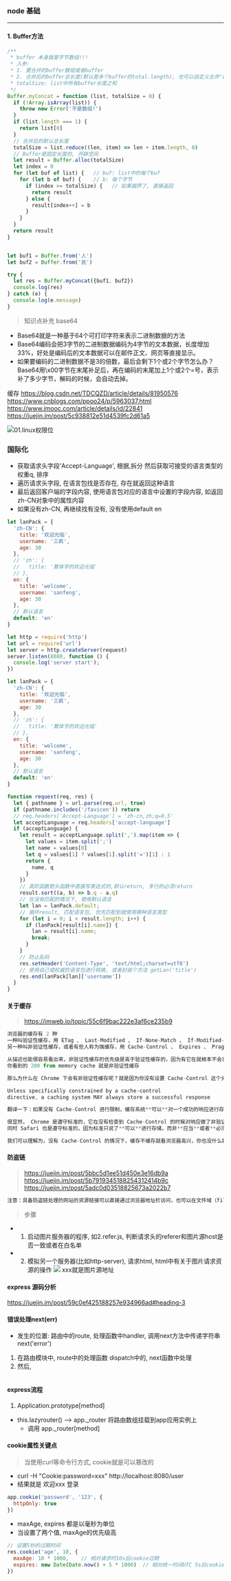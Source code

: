 ### node 基础

-----------

#### 1. Buffer方法
```javascript
/**
 * buffer 本身就是字节数组!!!
 * 入参:
 * 1. 要合并的buffer数组或者buffer
 * 2. 合并后的buffer总长度(默认是多个buffer的total.length), 也可以自定义合并"截取"后的大小
 * totalSize: list中所有buffer长度之和
 */
Buffer.myConcat = function (list, totalSize = 0) {
  if (!Array.isArray(list)) {
    throw new Error('不是数组!')
  }
  if (list.length === 1) {
    return list[0]
  }
  // 合并后的默认总长度
  totalSize = list.reduce((len, item) => len + item.length, 0)
  // Buffer是固定长度的, 开辟空间
  let result = Buffer.alloc(totalSize)
  let index = 0
  for (let buf of list) {   // buf: list中的每个buf
    for (let b of buf) {    // b: 每个字节
      if (index >= totalSize) {   // 如果越界了, 直接返回
        return result
      } else {
        result[index++] = b
      }
    }
  }
  return result
}


let buf1 = Buffer.from('人')
let buf2 = Buffer.from('民')

try {
  let res = Buffer.myConcat({buf1, buf2})
  console.log(res)
} catch (e) {
  console.log(e.message)
}

```

> 知识点补充 base64
- Base64就是一种基于64个可打印字符来表示二进制数据的方法
- Base64编码会把3字节的二进制数据编码为4字节的文本数据，长度增加33%，好处是编码后的文本数据可以在邮件正文、网页等直接显示。
- 如果要编码的二进制数据不是3的倍数，最后会剩下1个或2个字节怎么办？Base64用\x00字节在末尾补足后，再在编码的末尾加上1个或2个=号，表示补了多少字节，解码的时候，会自动去掉。


缓存
https://blog.csdn.net/TDCQZD/article/details/81950576
https://www.cnblogs.com/ppoo24/p/5963037.html
https://www.imooc.com/article/details/id/22841
https://juejin.im/post/5c938812e51d4539fc2d61a5

![01.linux权限位](C:\Users\CNZHLIU14\Desktop\zfpx\100.笔记\img\01.linux权限位.png)


### 国际化
- 获取请求头字段'Accept-Language', 根据,拆分 然后获取可接受的语言类型的权重q, 排序
- 遍历请求头字段, 在语言包找是否存在, 存在就返回这种语言
- 最后返回客户端的字段内容, 使用语言包对应的语言中设置的字段内容, 如返回zh-CN对象中的属性内容
- 如果没有zh-CN, 再继续找有没有, 没有使用default en
```js
let lanPack = {
  'zh-CN': {
    title: '欢迎光临',
    username: '三疯',
    age: 30
  },
  // 'zh': {
  //   title: '繁体字的欢迎光临'
  // },
  en: {
    title: 'welcome',
    username: 'sanfeng',
    age: 30
  },
  // 默认语言
  default: 'en'
}
```
```js
let http = require('http')
let url = require('url')
let server = http.createServer(request)
server.listen(8080, function () {
  console.log('server start');
})

let lanPack = {
  'zh-CN': {
    title: '欢迎光临',
    username: '三疯',
    age: 30
  },
  // 'zh': {
  //   title: '繁体字的欢迎光临'
  // },
  en: {
    title: 'welcome',
    username: 'sanfeng',
    age: 30
  },
  // 默认语言
  default: 'en'
}

function request(req, res) {
  let { pathname } = url.parse(req.url, true)
  if (pathname.includes('/favicon')) return
  // req.headers['Accept-Language'] = 'zh-cn,zh;q=0.5'
  let acceptLanguage = req.headers['accept-language']
  if (acceptLanguage) {
    let result = acceptLanguage.split(',').map(item => {
      let values = item.split(';')
      let name = values[0]
      let q = values[1] ? values[1].split('=')[1] : 1
      return {
        name, q
      }
    })
    // 高阶函数箭头函数中直接写表达式的,默认return, 多行的必须return
    result.sort((a, b) => b.q - a.q)
    // 在没有匹配的情况下, 使用默认语言
    let lan = lanPack.default;
    // 循环result, 匹配语言包, 优先匹配到就使用哪种语言类型
    for (let i = 0; i < result.length; i++) {
      if (lanPack[result[i].name]) {
        lan = result[i].name;
        break;
      }
    }
    // 防止乱码
    res.setHeader('Content-Type', 'text/html;charset=utf8')
    // 使用自己或权威的语言包进行转换, 或者封装个方法 getLan('title')
    res.end(lanPack[lan]['username'])
  }
}
```


#### 关于缓存
> https://imweb.io/topic/55c6f9bac222e3af6ce235b9

```js
浏览器的缓存有 2 种
一种叫验证性缓存，用 ETag 、 Last-Modified 、 If-None-Match 、 If-Modified-Since 来控制，其特点是会发一个请求给服务器来确认缓存是否有效，如果有效就返回 304 ，省去传输内容的时间
另一种叫非验证性缓存，或者有些人称为强缓存，用 Cache-Control 、 Expires 、 Pragma 来控制，其特点是一但有效就在有效期内不会发任何请求到服务器

从描述也能很容易看出来，非验证性缓存的优先级是高于验证性缓存的，因为有它在就根本不会发请求，自然也没有什么 If-None-Match 之类的东西出现的机会了
你看到的 200 from memory cache 就是非验证性缓存

那么为什么在 Chrome 下会有非验证性缓存呢？就是因为你没有设置 Cache-Control 这个头，没有这个头的话，其默认值是 Private ，在标准中也明确说了：

Unless specifically constrained by a cache-control 
directive, a caching system MAY always store a successful response 

翻译一下：如果没有 Cache-Control 进行限制，缓存系统**可以**对一个成功的响应进行存储

很显然， Chrome 是遵守标准的，它在没有检查到 Cache-Control 的时候对响应做了非验证性缓存，所以你看到了 200 from memory cache
同时 Safari 也是遵守标准的，因为标准只说了**可以**进行存储，而非**应当**或者**必须**，所以 Safari 不进行缓存也是合理的

我们可以理解为，没有 Cache-Control 的情况下，缓存不缓存就看浏览器高兴，你也没什么好说的。那么你如今的需求是“明确不要非验证性缓存”，则从标准的角度来说，你**必须**指定相应的 Cache-Control 头
```

#### 防盗链
> https://juejin.im/post/5bbc5d1ee51d450e3e16db9a
> https://juejin.im/post/5b7919345188254312414b9c
> https://juejin.im/post/5adc0d03518825673a2022b7

```js
注意：具备防盗链处理的网站的资源链接可以直接通过浏览器地址栏访问，也可以在文件域（file 协议）访问，限制的是在未经允许的情况下其他服务器的访问
```
> 步骤
- 1. 启动图片服务器的程序, 如2.refer.js, 判断请求头的referer和图片源host是否一致或者在白名单
- 2. 模拟另一个服务器(比如http-server), 请求html, html中有关于图片请求资源的操作 <img src='xxxx'> xxx就是图片源地址

#### express 源码分析
https://juejin.im/post/59c0ef425188257e934966ad#heading-3

#### 错误处理next(err)
- 发生的位置: 路由中的route, 处理函数中handler, 调用next方法中传递字符串next('error')
1. 在路由模块中, route中的处理函数 dispatch中的, next函数中处理
2. 然后,
```

```

#### express流程
1. Application.prototype[method]
  - this.lazyrouter() --> app._router   将路由数组挂载到app应用实例上
    - 调用 app._router[method] 



#### cookie属性关键点
> 当使用curl等命令行方式, cookie就是可以篡改的
- curl -H "Cookie:password=xxx" http://localhost:8080/user
- 结果就是 欢迎xxx 登录
```js
app.cookie('password', '123', {
  httpOnly: true
})
```
- maxAge, expires 都是以毫秒为单位
- 当设置了两个值, maxAge的优先级高
```js
// 设置5秒的过期时间
res.cookie('age', 10, {
  maxAge: 10 * 1000,    // 相对请求时10s后cookie过期
  expires: new Date(Date.now() + 5 * 1000)  // 相对统一时间UTC 5s后cookie过期
})

```
